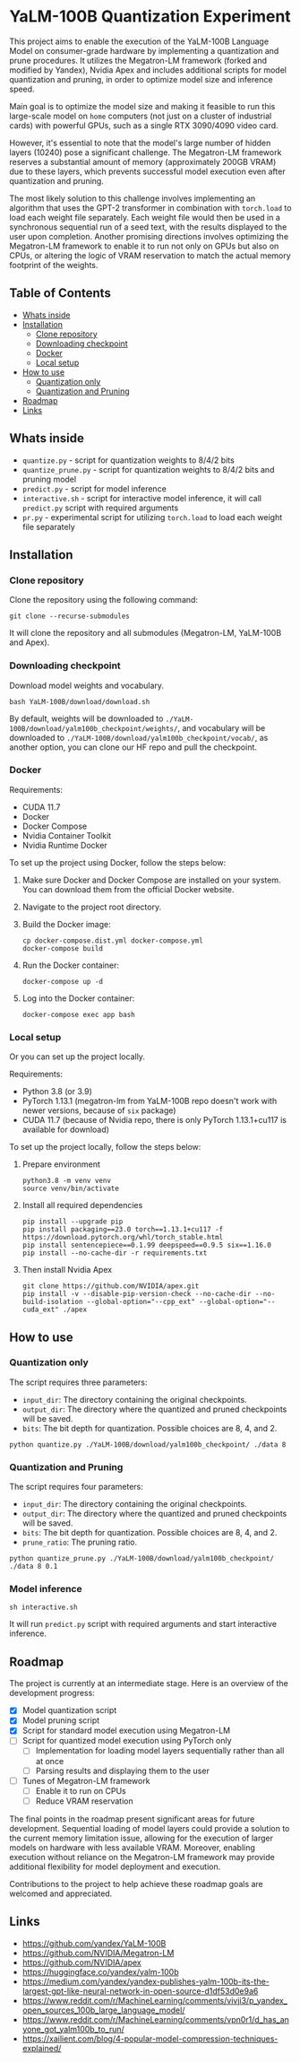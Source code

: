 # YaLM-100B Quantization Experiment

This project aims to enable the execution of the YaLM-100B Language Model on consumer-grade hardware by implementing a
quantization and prune procedures. It utilizes the Megatron-LM framework (forked and modified by Yandex), Nvidia Apex
and includes additional scripts for model quantization and pruning, in order to optimize model size and inference speed.

Main goal is to optimize the model size and making it feasible to run this large-scale model on `home` computers (not
just on a cluster of industrial cards) with powerful GPUs, such as a single RTX 3090/4090 video card.

However, it's essential to note that the model's large number of hidden layers (10240) pose a significant challenge. The
Megatron-LM framework reserves a substantial amount of memory (approximately 200GB VRAM) due to these layers, which
prevents successful model execution even after quantization and pruning.

The most likely solution to this challenge involves implementing an algorithm that uses the GPT-2 transformer in
combination with `torch.load` to load each weight file separately. Each weight file would then be used in a synchronous
sequential run of a seed text, with the results displayed to the user upon completion. Another promising directions
involves optimizing the Megatron-LM framework to enable it to run not only on GPUs but also on CPUs, or altering the
logic of VRAM reservation to match the actual memory footprint of the weights.

## Table of Contents

* [Whats inside](#Whats-inside)
* [Installation](#Installation)
    * [Clone repository](#Clone-repository)
    * [Downloading checkpoint](#Downloading-checkpoint)
    * [Docker](#Docker)
    * [Local setup](#Local-setup)
* [How to use](#How-to-use)
    * [Quantization only](#Quantization-only)
    * [Quantization and Pruning](#Quantization-and-Pruning)
* [Roadmap](#Roadmap)
* [Links](#Links)

## Whats inside

* `quantize.py` - script for quantization weights to 8/4/2 bits
* `quantize_prune.py` - script for quantization weights to 8/4/2 bits and pruning model
* `predict.py` - script for model inference
* `interactive.sh` - script for interactive model inference, it will call `predict.py` script with required arguments
* `pr.py` - experimental script for utilizing `torch.load` to load each weight file separately

## Installation

### Clone repository

Clone the repository using the following command:

```shell
git clone --recurse-submodules
``` 

It will clone the repository and all submodules (Megatron-LM, YaLM-100B and Apex).

### Downloading checkpoint

Download model weights and vocabulary.

```shell
bash YaLM-100B/download/download.sh
```

By default, weights will be downloaded to `./YaLM-100B/download/yalm100b_checkpoint/weights/`, and vocabulary will be
downloaded to `./YaLM-100B/download/yalm100b_checkpoint/vocab/`, as another option, you can clone our HF repo and pull
the checkpoint.

### Docker

Requirements:

* CUDA 11.7
* Docker
* Docker Compose
* Nvidia Container Toolkit
* Nvidia Runtime Docker

To set up the project using Docker, follow the steps below:

1. Make sure Docker and Docker Compose are installed on your system. You can download them from the official Docker
   website.
2. Navigate to the project root directory.
3. Build the Docker image:

    ```shell
    cp docker-compose.dist.yml docker-compose.yml 
    docker-compose build
    ```

4. Run the Docker container:

   ```shell
   docker-compose up -d
   ```

5. Log into the Docker container:

   ```shell
   docker-compose exec app bash
   ```

### Local setup

Or you can set up the project locally.

Requirements:

* Python 3.8 (or 3.9)
* PyTorch 1.13.1 (megatron-lm from YaLM-100B repo doesn't work with newer versions, because of `six` package)
* CUDA 11.7 (because of Nvidia repo, there is only PyTorch 1.13.1+cu117 is available for download)

To set up the project locally, follow the steps below:

1. Prepare environment

   ```shell
   python3.8 -m venv venv
   source venv/bin/activate
   ```

2. Install all required dependencies

   ```shell
   pip install --upgrade pip
   pip install packaging==23.0 torch==1.13.1+cu117 -f https://download.pytorch.org/whl/torch_stable.html
   pip install sentencepiece==0.1.99 deepspeed==0.9.5 six==1.16.0
   pip install --no-cache-dir -r requirements.txt
   ```

3. Then install Nvidia Apex

   ```shell
   git clone https://github.com/NVIDIA/apex.git
   pip install -v --disable-pip-version-check --no-cache-dir --no-build-isolation --global-option="--cpp_ext" --global-option="--cuda_ext" ./apex
   ```

## How to use

### Quantization only

The script requires three parameters:

* `input_dir`: The directory containing the original checkpoints.
* `output_dir`: The directory where the quantized and pruned checkpoints will be saved.
* `bits`: The bit depth for quantization. Possible choices are 8, 4, and 2.

```shell
python quantize.py ./YaLM-100B/download/yalm100b_checkpoint/ ./data 8
```

### Quantization and Pruning

The script requires four parameters:

* `input_dir`: The directory containing the original checkpoints.
* `output_dir`: The directory where the quantized and pruned checkpoints will be saved.
* `bits`: The bit depth for quantization. Possible choices are 8, 4, and 2.
* `prune_ratio`: The pruning ratio.

```shell
python quantize_prune.py ./YaLM-100B/download/yalm100b_checkpoint/ ./data 8 0.1
```

### Model inference

```shell
sh interactive.sh
```

It will run `predict.py` script with required arguments and start interactive inference.

## Roadmap

The project is currently at an intermediate stage. Here is an overview of the development progress:

* [x] Model quantization script
* [x] Model pruning script
* [x] Script for standard model execution using Megatron-LM
* [ ] Script for quantized model execution using PyTorch only
    * [ ] Implementation for loading model layers sequentially rather than all at once
    * [ ] Parsing results and displaying them to the user
* [ ] Tunes of Megatron-LM framework
    * [ ] Enable it to run on CPUs
    * [ ] Reduce VRAM reservation

The final points in the roadmap present significant areas for future development. Sequential loading of model layers
could provide a solution to the current memory limitation issue, allowing for the execution of larger models on hardware
with less available VRAM. Moreover, enabling execution without reliance on the Megatron-LM framework may provide
additional flexibility for model deployment and execution.

Contributions to the project to help achieve these roadmap goals are welcomed and appreciated.

## Links

* https://github.com/yandex/YaLM-100B
* https://github.com/NVIDIA/Megatron-LM
* https://github.com/NVIDIA/apex
* https://huggingface.co/yandex/yalm-100b
* https://medium.com/yandex/yandex-publishes-yalm-100b-its-the-largest-gpt-like-neural-network-in-open-source-d1df53d0e9a6
* https://www.reddit.com/r/MachineLearning/comments/vivji3/p_yandex_open_sources_100b_large_language_model/
* https://www.reddit.com/r/MachineLearning/comments/vpn0r1/d_has_anyone_got_yalm100b_to_run/
* https://xailient.com/blog/4-popular-model-compression-techniques-explained/
